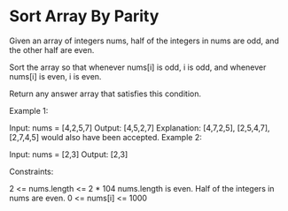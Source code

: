 # Sort Array By Parity

Given an array of integers nums, half of the integers in nums are odd, and the other half are even.

Sort the array so that whenever nums[i] is odd, i is odd, and whenever nums[i] is even, i is even.

Return any answer array that satisfies this condition.

 

Example 1:

Input: nums = [4,2,5,7]
Output: [4,5,2,7]
Explanation: [4,7,2,5], [2,5,4,7], [2,7,4,5] would also have been accepted.
Example 2:

Input: nums = [2,3]
Output: [2,3]
 

Constraints:

2 <= nums.length <= 2 * 104
nums.length is even.
Half of the integers in nums are even.
0 <= nums[i] <= 1000

